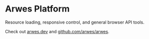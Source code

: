 # Arwes Platform

Resource loading, responsive control, and general browser API tools.

Check out [arwes.dev](https://arwes.dev) and [github.com/arwes/arwes](https://github.com/arwes/arwes).
